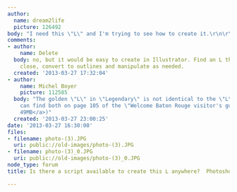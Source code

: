 ```yaml
---
author:
  name: dream2life
  picture: 126492
body: "I need this \"L\" and I'm trying to see how to create it.\r\n\r\n"
comments:
- author:
    name: Delete
  body: no, but it would be easy to create in Illustrator. Find an L that is somewhat
    close, convert to outlines and manipulate as needed.
  created: '2013-03-27 17:32:04'
- author:
    name: Michel Boyer
    picture: 112585
  body: "The golden \"L\" in \"Legendary\" is not identical to the \"L\" in \"L'auberge\".\r\n\r\nYou
    can find both on page 105 of the \"Welcome Baton Rouge visitor's guide\" (<a href=\"http://www.visitbatonrouge.com/userfiles/file/Visit%20Baton%20Rouge%20Welcome%20Guide%202013.pdf\">pdf
    49MB</a>)"
  created: '2013-03-27 23:00:25'
date: '2013-03-27 16:30:00'
files:
- filename: photo-(3).JPG
  uri: public://old-images/photo-(3).JPG
- filename: photo-(3)_0.JPG
  uri: public://old-images/photo-(3)_0.JPG
node_type: forum
title: Is there a script available to create this L anywhere?  Photoshop, Illustrator?

---
```

